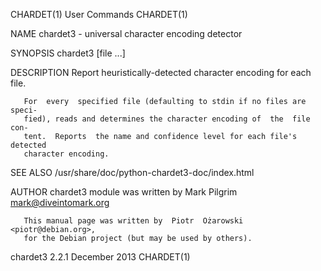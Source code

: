 CHARDET(1)                      User Commands                      CHARDET(1)

NAME
       chardet3 - universal character encoding detector

SYNOPSIS
       chardet3 [file ...]

DESCRIPTION
       Report heuristically-detected character encoding for each file.

       For  every  specified file (defaulting to stdin if no files are speci‐
       fied), reads and determines the character encoding of  the  file  con‐
       tent.  Reports  the name and confidence level for each file's detected
       character encoding.

SEE ALSO
       /usr/share/doc/python-chardet3-doc/index.html

AUTHOR
       chardet3 module was written by Mark Pilgrim <mark@diveintomark.org>

       This manual page was written by  Piotr  Ożarowski  <piotr@debian.org>,
       for the Debian project (but may be used by others).

chardet3 2.2.1                  December 2013                      CHARDET(1)
